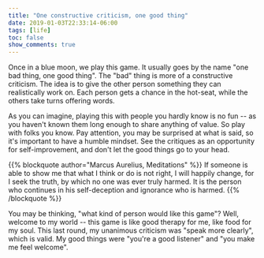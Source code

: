```yaml
---
title: "One constructive criticism, one good thing"
date: 2019-01-03T22:33:14-06:00
tags: [life]
toc: false
show_comments: true
---
```


Once in a blue moon, we play this game. It usually goes by the name "one bad thing, one good thing". The "bad" thing is more of a constructive criticism. The idea is to give the other person something they can realistically work on. Each person gets a chance in the hot-seat, while the others take turns offering words. 

As you can imagine, playing this with people you hardly know is no fun -- as you haven't known them long enough to share anything of value. So play with folks you know. Pay attention, you may be surprised at what is said, so it's important to have a humble mindset. See the critiques as an opportunity for self-improvement, and don't let the good things go to your head. 

{{% blockquote author="Marcus Aurelius, Meditations" %}}
If someone is able to show me that what I think or do is not right, I will happily change, for I seek the truth, by which no one was ever truly harmed. It is the person who continues in his self-deception and ignorance who is harmed.
{{% /blockquote %}}

You may be thinking, "what kind of person would like this game"? Well, welcome to my world -- this game is like good therapy for me, like food for my soul. This last round, my unanimous criticism was "speak more clearly", which is valid. My good things were "you're a good listener" and "you make me feel welcome". 
